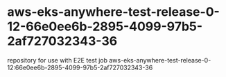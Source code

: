 # aws-eks-anywhere-test-release-0-12-66e0ee6b-2895-4099-97b5-2af727032343-36
repository for use with E2E test job aws-eks-anywhere-test-release-0-12:66e0ee6b-2895-4099-97b5-2af727032343-36
